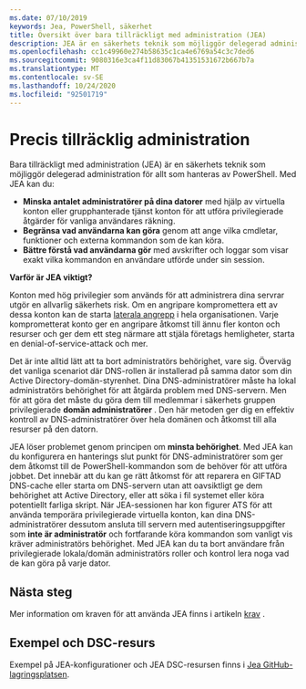```yaml
---
ms.date: 07/10/2019
keywords: Jea, PowerShell, säkerhet
title: Översikt över bara tillräckligt med administration (JEA)
description: JEA är en säkerhets teknik som möjliggör delegerad administration för allt som hanteras av PowerShell.
ms.openlocfilehash: cc1c49960e274b58635c1ca4e6769a54c3c7ded6
ms.sourcegitcommit: 9080316e3ca4f11d83067b41351531672b667b7a
ms.translationtype: MT
ms.contentlocale: sv-SE
ms.lasthandoff: 10/24/2020
ms.locfileid: "92501719"
---
```

# <a name="just-enough-administration"></a>Precis tillräcklig administration

Bara tillräckligt med administration (JEA) är en säkerhets teknik som möjliggör delegerad administration för allt som hanteras av PowerShell. Med JEA kan du:

- **Minska antalet administratörer på dina datorer** med hjälp av virtuella konton eller grupphanterade tjänst konton för att utföra privilegierade åtgärder för vanliga användares räkning.
- **Begränsa vad användarna kan göra** genom att ange vilka cmdletar, funktioner och externa kommandon som de kan köra.
- **Bättre förstå vad användarna gör** med avskrifter och loggar som visar exakt vilka kommandon en användare utförde under sin session.

**Varför är JEA viktigt?**

Konton med hög privilegier som används för att administrera dina servrar utgör en allvarlig säkerhets risk. Om en angripare kompromettera ett av dessa konton kan de starta [laterala angrepp](https://aka.ms/pth) i hela organisationen. Varje komprometterat konto ger en angripare åtkomst till ännu fler konton och resurser och ger dem ett steg närmare att stjäla företags hemligheter, starta en denial-of-service-attack och mer.

Det är inte alltid lätt att ta bort administratörs behörighet, vare sig. Överväg det vanliga scenariot där DNS-rollen är installerad på samma dator som din Active Directory-domän-styrenhet. Dina DNS-administratörer måste ha lokal administratörs behörighet för att åtgärda problem med DNS-servern. Men för att göra det måste du göra dem till medlemmar i säkerhets gruppen privilegierade **domän administratörer** . Den här metoden ger dig en effektiv kontroll av DNS-administratörer över hela domänen och åtkomst till alla resurser på den datorn.

JEA löser problemet genom principen om **minsta behörighet**. Med JEA kan du konfigurera en hanterings slut punkt för DNS-administratörer som ger dem åtkomst till de PowerShell-kommandon som de behöver för att utföra jobbet. Det innebär att du kan ge rätt åtkomst för att reparera en GIFTAD DNS-cache eller starta om DNS-servern utan att oavsiktligt ge dem behörighet att Active Directory, eller att söka i fil systemet eller köra potentiellt farliga skript. När JEA-sessionen har kon figurer ATS för att använda temporära privilegierade virtuella konton, kan dina DNS-administratörer dessutom ansluta till servern med autentiseringsuppgifter som **inte är administratör** och fortfarande köra kommandon som vanligt vis kräver administratörs behörighet. Med JEA kan du ta bort användare från privilegierade lokala/domän administratörs roller och kontrol lera noga vad de kan göra på varje dator.

## <a name="next-steps"></a>Nästa steg

Mer information om kraven för att använda JEA finns i artikeln [krav](prerequisites.md) .

## <a name="samples-and-dsc-resource"></a>Exempel och DSC-resurs

Exempel på JEA-konfigurationer och JEA DSC-resursen finns i [Jea GitHub-lagringsplatsen](https://github.com/PowerShell/JEA).
